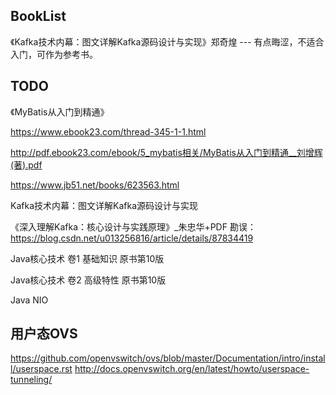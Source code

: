 ## BookList
《Kafka技术内幕：图文详解Kafka源码设计与实现》郑奇煌 --- 有点晦涩，不适合入门，可作为参考书。

## TODO
《MyBatis从入门到精通》

https://www.ebook23.com/thread-345-1-1.html

http://pdf.ebook23.com/ebook/5_mybatis相关/MyBatis从入门到精通__刘增辉(著).pdf

https://www.jb51.net/books/623563.html

Kafka技术内幕：图文详解Kafka源码设计与实现

《深入理解Kafka：核心设计与实践原理》_朱忠华+PDF 勘误：https://blog.csdn.net/u013256816/article/details/87834419

Java核心技术 卷1 基础知识 原书第10版

Java核心技术 卷2 高级特性 原书第10版

Java NIO

## 用户态OVS
https://github.com/openvswitch/ovs/blob/master/Documentation/intro/install/userspace.rst
http://docs.openvswitch.org/en/latest/howto/userspace-tunneling/
